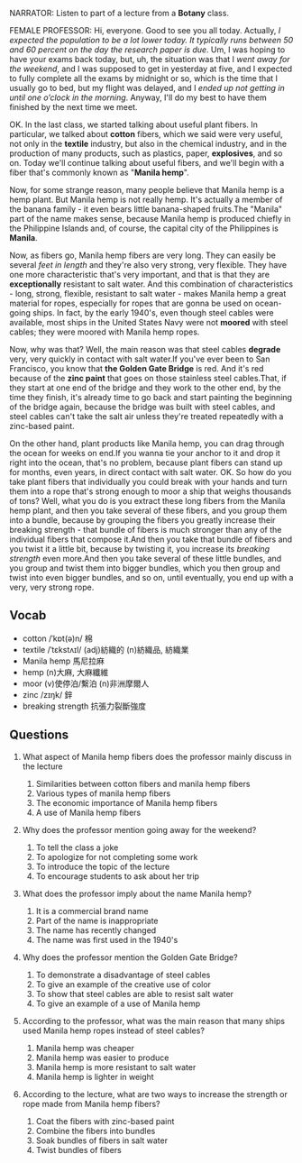 NARRATOR: Listen to part of a lecture from a **Botany** class.

FEMALE PROFESSOR: Hi, everyone. Good to see you all today. Actually, *I expected the population to be a lot lower today. It typically runs between 50 and 60 percent on the day the research paper is due*. Um, I was hoping to have your exams back today, but, uh, the situation was that I *went away for the weekend*, and I was supposed to get in yesterday at five, and I expected to fully complete all the exams by midnight or so, which is the time that I usually go to bed, but my flight was delayed, and I *ended up not getting in until one o’clock in the morning*. Anyway, I'll do my best to have them finished by the next time we meet.

OK. In the last class, we started talking about useful plant fibers. In particular, we talked about **cotton** fibers, which we said were very useful, not only in the **textile** industry, but also in the chemical industry, and in the production of many products, such as plastics, paper, **explosives**, and so on. Today we'll continue talking about useful fibers, and we'll begin with a fiber that's commonly known as "**Manila hemp**".

Now, for some strange reason, many people believe that Manila hemp is a hemp plant. But Manila hemp is not really hemp. It's actually a member of the banana family - it even bears little banana-shaped fruits.The "Manila" part of the name makes sense, because Manila hemp is produced chiefly in the Philippine Islands and, of course, the capital city of the Philippines is **Manila**.

Now, as fibers go, Manila hemp fibers are very long. They can easily be several *feet in length* and they're also very strong, very flexible. They have one more characteristic that's very important, and that is that they are **exceptionally** resistant to salt water. And this combination of characteristics - long, strong, flexible, resistant to salt water - makes Manila hemp a great material for ropes, especially for ropes that are gonna be used on ocean-going ships. In fact, by the early 1940's, even though steel cables were available, most ships in the United States Navy were not **moored** with steel cables; they were moored with Manila hemp ropes.

Now, why was that? Well, the main reason was that steel cables **degrade** very, very quickly in contact with salt water.If you've ever been to San Francisco, you know that **the Golden Gate Bridge** is red. And it's red because of the **zinc paint** that goes on those stainless steel cables.That, if they start at one end of the bridge and they work to the other end, by the time they finish, it's already time to go back and start painting the beginning of the bridge again, because the bridge was built with steel cables, and steel cables can't take the salt air unless they're treated repeatedly with a zinc-based paint.

On the other hand, plant products like Manila hemp, you can drag through the ocean for weeks on end.If you wanna tie your anchor to it and drop it right into the ocean, that's no problem, because plant fibers can stand up for months, even years, in direct contact with salt water. OK. So how do you take plant fibers that individually you could break with your hands and turn them into a rope that's strong enough to moor a ship that weighs thousands of tons? Well, what you do is you extract these long fibers from the Manila hemp plant, and then you take several of these fibers, and you group them into a bundle, because by grouping the fibers you greatly increase their breaking strength - that bundle of fibers is much stronger than any of the individual fibers that compose it.And then you take that bundle of fibers and you twist it a little bit, because by twisting it, you increase its *breaking strength* even more.And then you take several of these little bundles, and you group and twist them into bigger bundles, which you then group and twist into even bigger bundles, and so on, until eventually, you end up with a very, very strong rope.

## Vocab
- cotton /ˈkɒt(ə)n/ 棉
- textile /ˈtɛkstʌɪl/ (adj)紡織的 (n)紡織品, 紡織業
- Manila hemp 馬尼拉麻
- hemp (n)大麻, 大麻纖維
- moor (v)使停泊/繫泊 (n)非洲摩爾人
- zinc /zɪŋk/ 鋅
- breaking strength 抗張力裂斷強度

## Questions
1. What aspect of Manila hemp fibers does the professor mainly discuss in the lecture 
	1. Similarities between cotton fibers and manila hemp fibers
	1. Various types of manila hemp fibers
	1. The economic importance of Manila hemp fibers
	1. A use of Manila hemp fibers

2. Why does the professor mention going away for the weekend? 
	1. To tell the class a joke
	1. To apologize for not completing some work
	1. To introduce the topic of the lecture
	1. To encourage students to ask about her trip

3. What does the professor imply about the name Manila hemp? 
	1. It is a commercial brand name
	1. Part of the name is inappropriate
	1. The name has recently changed
	1. The name was first used in the 1940's

4. Why does the professor mention the Golden Gate Bridge? 
	1. To demonstrate a disadvantage of steel cables
	1. To give an example of the creative use of color
	1. To show that steel cables are able to resist salt water
	1. To give an example of a use of Manila hemp

5. According to the professor, what was the main reason that many ships used Manila hemp ropes instead of steel cables? 
	1. Manila hemp was cheaper
	1. Manila hemp was easier to produce
	1. Manila hemp is more resistant to salt water
	1. Manila hemp is lighter in weight

6. According to the lecture, what are two ways to increase the strength or rope made from Manila hemp fibers? 
	1. Coat the fibers with zinc-based paint
	1. Combine the fibers into bundles
	1. Soak bundles of fibers in salt water
	1. Twist bundles of fibers